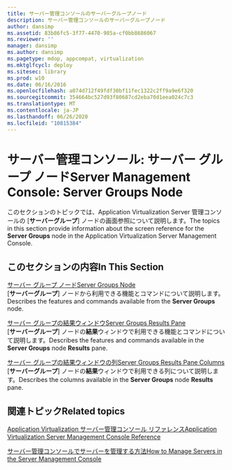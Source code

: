 ```yaml
---
title: サーバー管理コンソールのサーバーグループノード
description: サーバー管理コンソールのサーバーグループノード
author: dansimp
ms.assetid: 83b86fc5-3f77-4470-985a-cf0bb8686067
ms.reviewer: ''
manager: dansimp
ms.author: dansimp
ms.pagetype: mdop, appcompat, virtualization
ms.mktglfcycl: deploy
ms.sitesec: library
ms.prod: w10
ms.date: 06/16/2016
ms.openlocfilehash: a074d712f49fdf30bf11fec1322c2ff9a9e6f320
ms.sourcegitcommit: 354664bc527d93f80687cd2eba70d1eea024c7c3
ms.translationtype: MT
ms.contentlocale: ja-JP
ms.lasthandoff: 06/26/2020
ms.locfileid: "10815384"
---
```

# <span data-ttu-id="baad3-103">サーバー管理コンソール: サーバー グループ ノード</span><span class="sxs-lookup"><span data-stu-id="baad3-103">Server Management Console: Server Groups Node</span></span>


<span data-ttu-id="baad3-104">このセクションのトピックでは、Application Virtualization Server 管理コンソールの [**サーバーグループ**] ノードの画面参照について説明します。</span><span class="sxs-lookup"><span data-stu-id="baad3-104">The topics in this section provide information about the screen reference for the **Server Groups** node in the Application Virtualization Server Management Console.</span></span>

## <span data-ttu-id="baad3-105">このセクションの内容</span><span class="sxs-lookup"><span data-stu-id="baad3-105">In This Section</span></span>


<a href="" id="server-groups-node"></a>[<span data-ttu-id="baad3-106">サーバー グループ ノード</span><span class="sxs-lookup"><span data-stu-id="baad3-106">Server Groups Node</span></span>](server-groups-node.md)  
<span data-ttu-id="baad3-107">[**サーバーグループ**] ノードから利用できる機能とコマンドについて説明します。</span><span class="sxs-lookup"><span data-stu-id="baad3-107">Describes the features and commands available from the **Server Groups** node.</span></span>

<a href="" id="server-groups-results-pane"></a>[<span data-ttu-id="baad3-108">サーバー グループの結果ウィンドウ</span><span class="sxs-lookup"><span data-stu-id="baad3-108">Server Groups Results Pane</span></span>](server-groups-results-pane.md)  
<span data-ttu-id="baad3-109">[**サーバーグループ**] ノードの**結果**ウィンドウで利用できる機能とコマンドについて説明します。</span><span class="sxs-lookup"><span data-stu-id="baad3-109">Describes the features and commands available in the **Server Groups** node **Results** pane.</span></span>

<a href="" id="server-groups-results-pane-columns"></a>[<span data-ttu-id="baad3-110">サーバー グループの結果ウィンドウの列</span><span class="sxs-lookup"><span data-stu-id="baad3-110">Server Groups Results Pane Columns</span></span>](server-groups-results-pane-columns.md)  
<span data-ttu-id="baad3-111">[**サーバーグループ**] ノードの**結果**ウィンドウで利用できる列について説明します。</span><span class="sxs-lookup"><span data-stu-id="baad3-111">Describes the columns available in the **Server Groups** node **Results** pane.</span></span>

## <span data-ttu-id="baad3-112">関連トピック</span><span class="sxs-lookup"><span data-stu-id="baad3-112">Related topics</span></span>


[<span data-ttu-id="baad3-113">Application Virtualization サーバー管理コンソール リファレンス</span><span class="sxs-lookup"><span data-stu-id="baad3-113">Application Virtualization Server Management Console Reference</span></span>](application-virtualization-server-management-console-reference.md)

[<span data-ttu-id="baad3-114">サーバー管理コンソールでサーバーを管理する方法</span><span class="sxs-lookup"><span data-stu-id="baad3-114">How to Manage Servers in the Server Management Console</span></span>](how-to-manage-servers-in-the-server-management-console.md)

 

 





